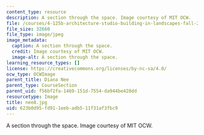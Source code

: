 ```yaml
---
content_type: resource
description: A section through the space. Image courtesy of MIT OCW.
file: /courses/4-125b-architecture-studio-building-in-landscapes-fall-2005/623b0d95fd911eebadb511f31af3fbc9_nee8.jpg
file_size: 32660
file_type: image/jpeg
image_metadata:
  caption: A section through the space.
  credit: Image courtesy of MIT OCW.
  image-alt: A section through the space.
learning_resource_types: []
license: https://creativecommons.org/licenses/by-nc-sa/4.0/
ocw_type: OCWImage
parent_title: Diana Nee
parent_type: CourseSection
parent_uid: f56bf2fa-1469-151d-7554-da944be428dd
resourcetype: Image
title: nee8.jpg
uid: 623b0d95-fd91-1eeb-adb5-11f31af3fbc9
---
```

A section through the space. Image courtesy of MIT OCW.